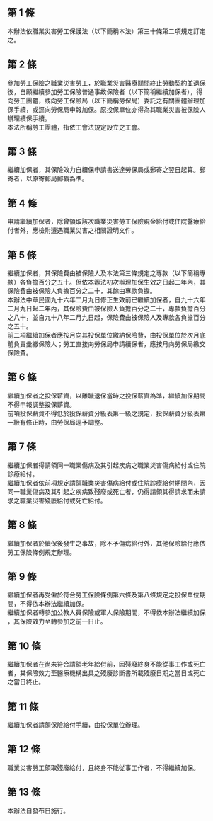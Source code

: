 第 1 條
-------
本辦法依職業災害勞工保護法（以下簡稱本法）第三十條第二項規定訂定  
之。

第 2 條
-------
參加勞工保險之職業災害勞工，於職業災害醫療期間終止勞動契約並退保  
後，自願繼續參加勞工保險普通事故保險者（以下簡稱繼續加保者），得  
向勞工團體，或向勞工保險局（以下簡稱勞保局）委託之有關團體辦理加  
保手續，或逕向勞保局申報加保。原投保單位亦得為其職業災害被保險人  
辦理續保手續。  
本法所稱勞工團體，指依工會法規定設立之工會。

第 3 條
-------
繼續加保者，其保險效力自續保申請書送達勞保局或郵寄之翌日起算。郵  
寄者，以原寄郵局郵戳為準。

第 4 條
-------
申請繼續加保者，除曾領取該次職業災害勞工保險現金給付或住院醫療給  
付者外，應檢附遭遇職業災害之相關證明文件。

第 5 條
-------
繼續加保者，其保險費由被保險人及本法第三條規定之專款（以下簡稱專  
款）各負擔百分之五十。但依本辦法初次辦理加保生效之日起二年內，其  
保險費由被保險人負擔百分之二十，其餘由專款負擔。   
本辦法中華民國九十六年二月九日修正生效前已繼續加保者，自九十六年  
二月九日起二年內，其保險費由被保險人負擔百分之二十，專款負擔百分  
之八十，並自九十八年二月九日起，保險費由被保險人及專款各負擔百分  
之五十。   
前二項繼續加保者應按月向其投保單位繳納保險費，由投保單位於次月底  
前負責彙繳保險人；勞工直接向勞保局申請續保者，應按月向勞保局繳交  
保險費。

第 6 條
-------
繼續加保者之投保薪資，以離職退保當時之投保薪資為準，繼續加保期間  
不得申報調整投保薪資。  
前項投保薪資不得低於投保薪資分級表第一級之規定，投保薪資分級表第  
一級有修正時，由勞保局逕予調整。

第 7 條
-------
繼續加保者得請領同一職業傷病及其引起疾病之職業災害傷病給付或住院  
診療給付。  
繼續加保者依前項規定請領職業災害傷病給付或住院診療給付期間內，因  
同一職業傷病及其引起之疾病致殘廢或死亡者，仍得請領其得請求而未請  
求之職業災害殘廢給付或死亡給付。

第 8 條
-------
繼續加保者於續保後發生之事故，除不予傷病給付外，其他保險給付應依  
勞工保險條例規定辦理。

第 9 條
-------
繼續加保者再受僱於符合勞工保險條例第六條及第八條規定之投保單位期  
間，不得依本辦法繼續加保。  
繼續加保者轉參加公教人員保險或軍人保險期間，不得依本辦法繼續加保  
，其保險效力至轉參加之前一日止。

第 10 條
--------
繼續加保者在尚未符合請領老年給付前，因殘廢終身不能從事工作或死亡  
者，其保險效力至醫療機構出具之殘廢診斷書所載殘廢日期之當日或死亡  
之當日終止。

第 11 條
--------
繼續加保者請領保險給付手續，由投保單位辦理。

第 12 條
--------
職業災害勞工領取殘廢給付，且終身不能從事工作者，不得繼續加保。

第 13 條
--------
本辦法自發布日施行。

